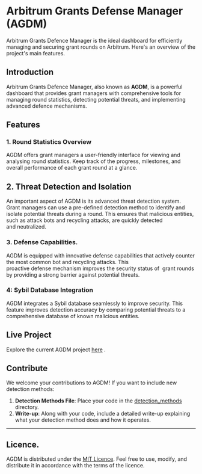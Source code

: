 # Arbitrum Grants Defense Manager (AGDM)

Arbitrum Grants Defence Manager is the ideal dashboard for efficiently managing and securing grant rounds on Arbitrum. Here's an overview of the project's main features.

## Introduction

Arbitrum Grants Defence Manager, also known as **AGDM**, is a powerful dashboard that provides grant managers with comprehensive tools for managing round statistics, detecting potential threats, and implementing advanced defence mechanisms.

## Features

### 1. Round Statistics Overview

AGDM offers grant managers a user-friendly interface for viewing and analysing round statistics. Keep track of the progress, milestones, and overall performance of each grant round at a glance.

## 2. Threat Detection and Isolation

An important aspect of AGDM is its advanced threat detection system. Grant managers can use a pre-defined detection method to identify and isolate potential threats during a round. This ensures that malicious entities, such as attack bots and recycling attacks, are quickly detected and neutralized.

### 3. Defense Capabilities.

AGDM is equipped with innovative defense capabilities that actively counter the most common bot and recycling attacks. This proactive defense mechanism improves the security status of  grant rounds by providing a strong barrier against potential threats.

### 4: Sybil Database Integration

AGDM integrates a Sybil database seamlessly to improve security. This feature improves detection accuracy by comparing potential threats to a comprehensive database of known malicious entities.

## Live Project

Explore the current AGDM project [here](https://arbitrum-grants-defense-manager.streamlit.app/) .

## Contribute

We welcome your contributions to AGDM! If you want to include new detection methods:

1. **Detection Methods File**: Place your code in the [detection_methods](Defense_systems) directory.
2. **Write-up**: Along with your code, include a detailed write-up explaining what your detection method does and how it operates.

___

## Licence.

AGDM is distributed under the [MIT Licence](LICENSE). Feel free to use, modify, and distribute it in accordance with the terms of the licence.
